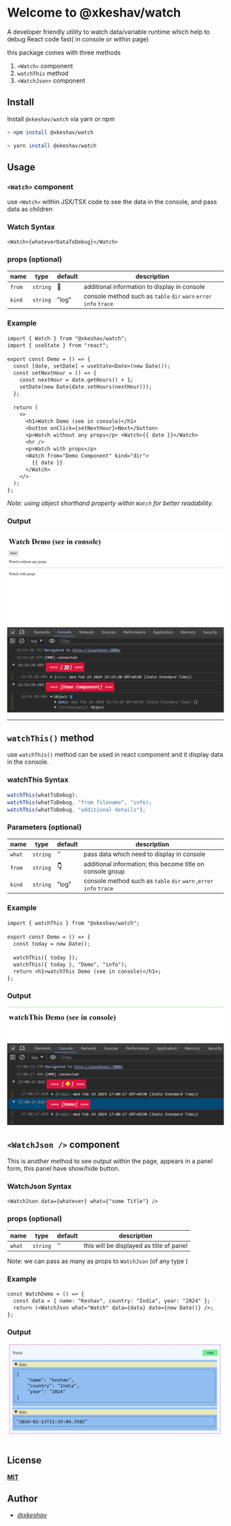 # Welcome to @xkeshav/watch

A developer friendly utility to watch data/variable runtime which help to debug React code fast( in console or within page)

this package comes with three methods

1. `<Watch>` component
2. `watchThis` method
3. `<WatchJson>` component

## Install

Install `@xkeshav/watch` via yarn or npm

```sh
> npm install @xkeshav/watch
```

```sh
> yarn install @xkeshav/watch
```

## Usage

### `<Watch>` component

use `<Watch>` within JSX/TSX code to see the data in the console, and pass data as children

### Watch Syntax

```tsx
<Watch>{whateverDataToDebug}</Watch>
```

### props (optional)

| name   | type     | default | description                                                        |
| ------ | -------- | ------- | ------------------------------------------------------------------ |
| `from` | `string` | **👀**  | additional information to display in console                       |
| `kind` | `string` | "log"   | console method such as `table` `dir` `warn` `error` `info` `trace` |

### Example

```tsx
import { Watch } from "@xkeshav/watch";
import { useState } from "react";

export const Demo = () => {
  const [date, setDate] = useState<Date>(new Date());
  const setNextHour = () => {
    const nextHour = date.getHours() + 1;
    setDate(new Date(date.setHours(nextHour)));
  };

  return (
    <>
      <h1>Watch Demo (see in console)</h1>
      <button onClick={setNextHour}>Next</button>
      <p>Watch without any props</p> <Watch>{{ date }}</Watch>
      <hr />
      <p>Watch with props</p>
      <Watch from="Demo Component" kind="dir">
        {{ date }}
      </Watch>
    </>
  );
};
```

_Note: using object shorthand property within `Watch` for better readability._

### Output

![Watch Demo](assets/images/Watch_demo.png)

---

## `watchThis()` method

use `watchThis()` method can be used in react component and it display data in the console.

### watchThis Syntax

```js
watchThis(whatToDebug);
watchThis(whatToDebug, "from filename", "info);
watchThis(whatToDebug, "additional details");
```

### Parameters (optional)

| name   | type     | default | description                                                         |
| ------ | -------- | ------- | ------------------------------------------------------------------- |
| `what` | `string` | ''      | pass data which need to display in console                          |
| `from` | `string` | **👇**  | additional information; this become title on console group          |
| `kind` | `string` | "log"   | console method such as `table` `dir` `warn` ,`error` `info` `trace` |

### Example

```tsx
import { watchThis } from "@xkeshav/watch";

export const Demo = () => {
  const today = new Date();

  watchThis({ today });
  watchThis({ today }, "Demo", "info");
  return <h1>watchThis Demo (see in console)</h1>;
};
```

### Output

![watchThis Demo](assets/images/watchThis_demo.png)

## `<WatchJson />` component

This is another method to see output within the page, appears in a panel form, this panel have show/hide button.

### WatchJson Syntax

```tsx
<WatchJson data={whatever} what={"some Title"} />
```

### props (optional)

| name   | type     | default | description                              |
| ------ | -------- | ------- | ---------------------------------------- |
| `what` | `string` | ''      | this will be displayed as title of panel |

Note: we can pass as many as props to `WatchJson` (of any type )

### Example

```tsx
const WatchDemo = () => {
  const data = { name: "Keshav", country: "India", year: "2024" };
  return (<WatchJson what="Watch" data={data} date={new Date()} />;
};
```

### Output

![WatchJson Demo](assets/images/watchJson_demo.png)

## License

[**MIT**](https://github.com/xkeshav/watch/blob/main/LICENSE)

## Author

- [_@xkeshav_](https://twitter.com/xkeshav)
